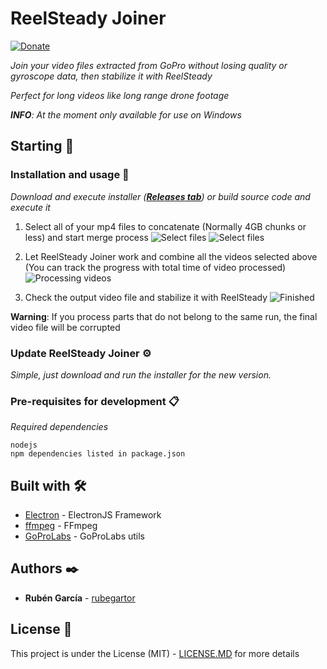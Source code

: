 # ReelSteady Joiner

[![Donate](https://img.shields.io/badge/Donate-PayPal-green.svg)](https://www.paypal.com/donate?hosted_button_id=P9JH3CF5DHEJW)

_Join your video files extracted from GoPro without losing quality or gyroscope data, then stabilize it with ReelSteady_

_Perfect for long videos like long range drone footage_ 

_**INFO**: At the moment only available for use on Windows_

## Starting 🚀

### Installation and usage 🔧

_Download and execute installer (**[Releases tab](https://github.com/rubegartor/ReelSteady-Joiner/releases)**) or build source code and execute it_

1. Select all of your mp4 files to concatenate (Normally 4GB chunks or less) and start merge process
![Select files](https://i.imgur.com/ISKlivb.png)
![Select files](https://i.imgur.com/6n8LBA5.png)
   

2. Let ReelSteady Joiner work and combine all the videos selected above
   (You can track the progress with total time of video processed)
![Processing videos](https://i.imgur.com/31hOm34.png)
   

3. Check the output video file and stabilize it with ReelSteady
![Finished](https://i.imgur.com/gKsuuha.png)

**Warning**: If you process parts that do not belong to the same run, the final video file will be corrupted

### Update ReelSteady Joiner ⚙️

_Simple, just download and run the installer for the new version._

### Pre-requisites for development 📋

_Required dependencies_

```
nodejs
npm dependencies listed in package.json
```

## Built with 🛠️

* [Electron](https://www.electronjs.org/) - ElectronJS Framework
* [ffmpeg](http://ffmpeg.org/) - FFmpeg
* [GoProLabs](https://gopro.github.io/labs/) - GoProLabs utils

## Authors ✒️

* **Rubén García** - [rubegartor](https://github.com/rubegartor)

## License 📄

This project is under the License (MIT) - [LICENSE.MD](LICENSE.MD) for more details
